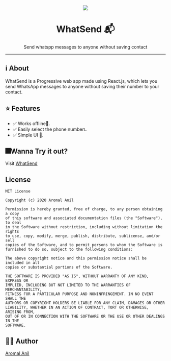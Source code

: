 <div align="center">
<img src="https://whatsend.netlify.app/demo_img.webp" />
<h1>WhatSend 📬</h1>
<p>Send whatspp messages to anyone without saving contact<p/>
<hr/>
</div>

## ℹ About

WhatSend is a Progressive web app made using React.js, which lets you send WhatsApp messages to anyone without saving their number to your contact.

## ⭐ Features

- ✅ Works offline🚫.
- ✅ Easily select the phone number📞.
- ✅ Simple UI 📱.

## 🎆Wanna Try it out?

Visit [WhatSend](https://whatsend.netlify.app/)

## License

```
MIT License

Copyright (c) 2020 Aromal Anil

Permission is hereby granted, free of charge, to any person obtaining a copy
of this software and associated documentation files (the "Software"), to deal
in the Software without restriction, including without limitation the rights
to use, copy, modify, merge, publish, distribute, sublicense, and/or sell
copies of the Software, and to permit persons to whom the Software is
furnished to do so, subject to the following conditions:

The above copyright notice and this permission notice shall be included in all
copies or substantial portions of the Software.

THE SOFTWARE IS PROVIDED "AS IS", WITHOUT WARRANTY OF ANY KIND, EXPRESS OR
IMPLIED, INCLUDING BUT NOT LIMITED TO THE WARRANTIES OF MERCHANTABILITY,
FITNESS FOR A PARTICULAR PURPOSE AND NONINFRINGEMENT. IN NO EVENT SHALL THE
AUTHORS OR COPYRIGHT HOLDERS BE LIABLE FOR ANY CLAIM, DAMAGES OR OTHER
LIABILITY, WHETHER IN AN ACTION OF CONTRACT, TORT OR OTHERWISE, ARISING FROM,
OUT OF OR IN CONNECTION WITH THE SOFTWARE OR THE USE OR OTHER DEALINGS IN THE
SOFTWARE.
```

## ✍🏻 Author

[Aromal Anil](https://aromalanil.me)
